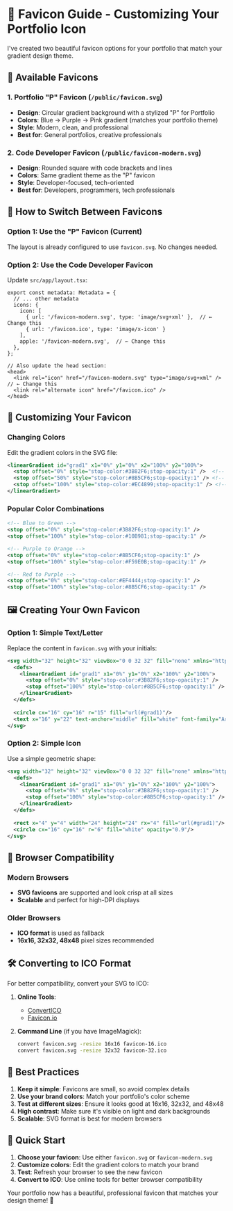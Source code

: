 # 🎨 Favicon Guide - Customizing Your Portfolio Icon

I've created two beautiful favicon options for your portfolio that match your gradient design theme.

## 📁 Available Favicons

### 1. **Portfolio "P" Favicon** (`/public/favicon.svg`)
- **Design**: Circular gradient background with a stylized "P" for Portfolio
- **Colors**: Blue → Purple → Pink gradient (matches your portfolio theme)
- **Style**: Modern, clean, and professional
- **Best for**: General portfolios, creative professionals

### 2. **Code Developer Favicon** (`/public/favicon-modern.svg`)
- **Design**: Rounded square with code brackets and lines
- **Colors**: Same gradient theme as the "P" favicon
- **Style**: Developer-focused, tech-oriented
- **Best for**: Developers, programmers, tech professionals

## 🔄 How to Switch Between Favicons

### Option 1: Use the "P" Favicon (Current)
The layout is already configured to use `favicon.svg`. No changes needed.

### Option 2: Use the Code Developer Favicon
Update `src/app/layout.tsx`:

```tsx
export const metadata: Metadata = {
  // ... other metadata
  icons: {
    icon: [
      { url: '/favicon-modern.svg', type: 'image/svg+xml' },  // ← Change this
      { url: '/favicon.ico', type: 'image/x-icon' }
    ],
    apple: '/favicon-modern.svg',  // ← Change this
  },
};

// Also update the head section:
<head>
  <link rel="icon" href="/favicon-modern.svg" type="image/svg+xml" />  // ← Change this
  <link rel="alternate icon" href="/favicon.ico" />
</head>
```

## 🎨 Customizing Your Favicon

### Changing Colors
Edit the gradient colors in the SVG file:

```svg
<linearGradient id="grad1" x1="0%" y1="0%" x2="100%" y2="100%">
  <stop offset="0%" style="stop-color:#3B82F6;stop-opacity:1" />  <!-- Blue -->
  <stop offset="50%" style="stop-color:#8B5CF6;stop-opacity:1" /> <!-- Purple -->
  <stop offset="100%" style="stop-color:#EC4899;stop-opacity:1" /> <!-- Pink -->
</linearGradient>
```

### Popular Color Combinations
```svg
<!-- Blue to Green -->
<stop offset="0%" style="stop-color:#3B82F6;stop-opacity:1" />
<stop offset="100%" style="stop-color:#10B981;stop-opacity:1" />

<!-- Purple to Orange -->
<stop offset="0%" style="stop-color:#8B5CF6;stop-opacity:1" />
<stop offset="100%" style="stop-color:#F59E0B;stop-opacity:1" />

<!-- Red to Purple -->
<stop offset="0%" style="stop-color:#EF4444;stop-opacity:1" />
<stop offset="100%" style="stop-color:#8B5CF6;stop-opacity:1" />
```

## 🖼️ Creating Your Own Favicon

### Option 1: Simple Text/Letter
Replace the content in `favicon.svg` with your initials:

```svg
<svg width="32" height="32" viewBox="0 0 32 32" fill="none" xmlns="http://www.w3.org/2000/svg">
  <defs>
    <linearGradient id="grad1" x1="0%" y1="0%" x2="100%" y2="100%">
      <stop offset="0%" style="stop-color:#3B82F6;stop-opacity:1" />
      <stop offset="100%" style="stop-color:#8B5CF6;stop-opacity:1" />
    </linearGradient>
  </defs>
  
  <circle cx="16" cy="16" r="15" fill="url(#grad1)"/>
  <text x="16" y="22" text-anchor="middle" fill="white" font-family="Arial, sans-serif" font-size="16" font-weight="bold">Y</text>
</svg>
```

### Option 2: Simple Icon
Use a simple geometric shape:

```svg
<svg width="32" height="32" viewBox="0 0 32 32" fill="none" xmlns="http://www.w3.org/2000/svg">
  <defs>
    <linearGradient id="grad1" x1="0%" y1="0%" x2="100%" y2="100%">
      <stop offset="0%" style="stop-color:#3B82F6;stop-opacity:1" />
      <stop offset="100%" style="stop-color:#8B5CF6;stop-opacity:1" />
    </linearGradient>
  </defs>
  
  <rect x="4" y="4" width="24" height="24" rx="4" fill="url(#grad1)"/>
  <circle cx="16" cy="16" r="6" fill="white" opacity="0.9"/>
</svg>
```

## 📱 Browser Compatibility

### Modern Browsers
- **SVG favicons** are supported and look crisp at all sizes
- **Scalable** and perfect for high-DPI displays

### Older Browsers
- **ICO format** is used as fallback
- **16x16, 32x32, 48x48** pixel sizes recommended

## 🛠️ Converting to ICO Format

For better compatibility, convert your SVG to ICO:

1. **Online Tools**:
   - [ConvertICO](https://convertico.com/)
   - [Favicon.io](https://favicon.io/favicon-converter/)

2. **Command Line** (if you have ImageMagick):
   ```bash
   convert favicon.svg -resize 16x16 favicon-16.ico
   convert favicon.svg -resize 32x32 favicon-32.ico
   ```

## 🎯 Best Practices

1. **Keep it simple**: Favicons are small, so avoid complex details
2. **Use your brand colors**: Match your portfolio's color scheme
3. **Test at different sizes**: Ensure it looks good at 16x16, 32x32, and 48x48
4. **High contrast**: Make sure it's visible on light and dark backgrounds
5. **Scalable**: SVG format is best for modern browsers

## 🚀 Quick Start

1. **Choose your favicon**: Use either `favicon.svg` or `favicon-modern.svg`
2. **Customize colors**: Edit the gradient colors to match your brand
3. **Test**: Refresh your browser to see the new favicon
4. **Convert to ICO**: Use online tools for better browser compatibility

Your portfolio now has a beautiful, professional favicon that matches your design theme! 🎨 